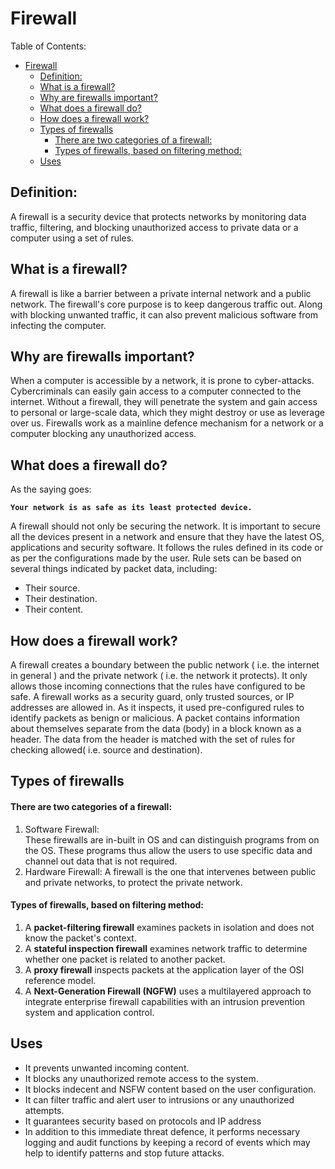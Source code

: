 # Firewall 

Table of Contents:
- [Firewall](#firewall)
  - [Definition:](#definition)
  - [What is a firewall?](#what-is-a-firewall)
  - [Why are firewalls important?](#why-are-firewalls-important)
  - [What does a firewall do?](#what-does-a-firewall-do)
  - [How does a firewall work?](#how-does-a-firewall-work)
  - [Types of firewalls](#types-of-firewalls)
      - [There are two categories of a firewall:](#there-are-two-categories-of-a-firewall)
      - [Types of firewalls, based on filtering method:](#types-of-firewalls-based-on-filtering-method)
  - [Uses](#uses)

## Definition:
A firewall is a security device that protects networks by monitoring data traffic, filtering, and blocking unauthorized access to private data or a computer using a set of rules.

## What is a firewall?
A firewall is like a barrier between a private internal network and a public network.
The firewall's core purpose is to keep dangerous traffic out.
Along with blocking unwanted traffic, it can also prevent malicious software from infecting the computer.

## Why are firewalls important?
When a computer is accessible by a network, it is prone to cyber-attacks. Cybercriminals can easily gain access to a computer connected to the internet. Without a firewall, they will penetrate the system and gain access to personal or large-scale data, which they might destroy or use as leverage over us.
Firewalls work as a mainline defence mechanism for a network or a computer blocking any unauthorized access.

## What does a firewall do?
As the saying goes:

**``` Your network is as safe as its least protected device. ```**

A firewall should not only be securing the network. It is important to secure all the devices present in a network and ensure that they have the latest OS, applications and security software.
It follows the rules defined in its code or as per the configurations made by the user. Rule sets can be based on several things indicated by packet data, including:
- Their source.
- Their destination.
- Their content.


## How does a firewall work?
A firewall creates a boundary between the public network ( i.e. the internet in general ) and the private network ( i.e. the network it protects). 
It only allows those incoming connections that the rules have configured to be safe. 
A firewall works as a security guard, only trusted sources, or IP addresses are allowed in.
As it inspects, it used pre-configured rules to identify packets as benign or malicious. A packet contains information about themselves separate from the data (body) in a block known as a header. The data from the header is matched with the set of rules for checking allowed( i.e. source and destination).

## Types of firewalls

#### There are two categories of a firewall:
1. Software Firewall:   
    These firewalls are in-built in OS and can distinguish programs from on the OS. These programs thus allow the users to use specific data and channel out data that is not required. 
2. Hardware Firewall:
    A firewall is the one that intervenes between public and private networks, to protect the private network.

#### Types of firewalls, based on filtering method:
1. A **packet-filtering firewall** examines packets in isolation and does not know the packet's context.
2. A **stateful inspection firewall** examines network traffic to determine whether one packet is related to another packet.
3. A **proxy firewall** inspects packets at the application layer of the OSI reference model.
4. A **Next-Generation Firewall (NGFW)** uses a multilayered approach to integrate enterprise firewall capabilities with an intrusion prevention system and application control.

## Uses
- It prevents unwanted incoming content.
- It blocks any unauthorized remote access to the system.
- It blocks indecent and NSFW content based on the user configuration.
- It can filter traffic and alert user to intrusions or any unauthorized attempts.
- It guarantees security based on protocols and IP address
- In addition to this immediate threat defence, it performs necessary logging and audit functions by keeping a record of events which may help to identify patterns and stop future attacks.
